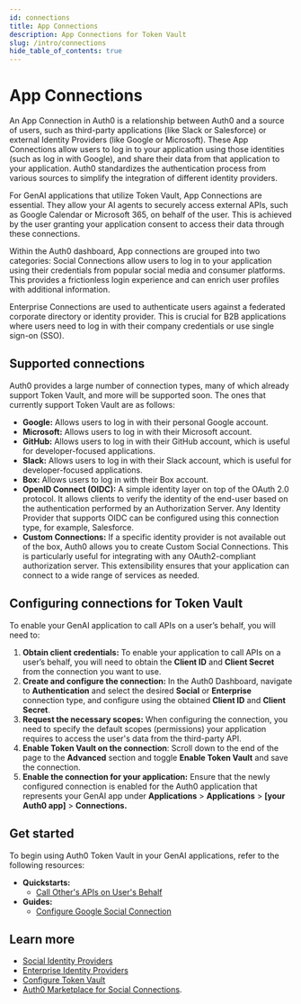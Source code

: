 ```yaml
---
id: connections
title: App Connections
description: App Connections for Token Vault
slug: /intro/connections
hide_table_of_contents: true
---
```


# App Connections

An App Connection in Auth0 is a relationship between Auth0 and a source of users, such as third-party applications (like Slack or Salesforce) or external Identity Providers (like Google or Microsoft). These App Connections allow users to log in to your application using those identities (such as log in with Google), and share their data from that application to your application. Auth0 standardizes the authentication process from various sources to simplify the integration of different identity providers.

For GenAI applications that utilize Token Vault, App Connections are essential. They allow your AI agents to securely access external APIs, such as Google Calendar or Microsoft 365, on behalf of the user. This is achieved by the user granting your application consent to access their data through these connections.

<!-- _![Token Vault concept][image6]_ -->

Within the Auth0 dashboard, App connections are grouped into two categories: Social Connections allow users to log in to your application using their credentials from popular social media and consumer platforms. This provides a frictionless login experience and can enrich user profiles with additional information.

Enterprise Connections are used to authenticate users against a federated corporate directory or identity provider. This is crucial for B2B applications where users need to log in with their company credentials or use single sign-on (SSO).

## Supported connections

Auth0 provides a large number of connection types, many of which already support Token Vault, and more will be supported soon. The ones that currently support Token Vault are as follows:

- **Google:** Allows users to log in with their personal Google account.
- **Microsoft:** Allows users to log in with their Microsoft account.
- **GitHub:** Allows users to log in with their GitHub account, which is useful for developer-focused applications.
- **Slack:** Allows users to log in with their Slack account, which is useful for developer-focused applications.
- **Box:** Allows users to log in with their Box account.
- **OpenID Connect (OIDC):** A simple identity layer on top of the OAuth 2.0 protocol. It allows clients to verify the identity of the end-user based on the authentication performed by an Authorization Server. Any Identity Provider that supports OIDC can be configured using this connection type, for example, Salesforce.
- **Custom Connections:** If a specific identity provider is not available out of the box, Auth0 allows you to create Custom Social Connections. This is particularly useful for integrating with any OAuth2-compliant authorization server. This extensibility ensures that your application can connect to a wide range of services as needed.

## Configuring connections for Token Vault

To enable your GenAI application to call APIs on a user’s behalf, you will need to:

1. **Obtain client credentials:** To enable your application to call APIs on a user’s behalf, you will need to obtain the **Client ID** and **Client Secret** from the connection you want to use.
2. **Create and configure the connection:** In the Auth0 Dashboard, navigate to **Authentication** and select the desired **Social** or **Enterprise** connection type, and configure using the obtained **Client ID** and **Client Secret**.
3. **Request the necessary scopes:** When configuring the connection, you need to specify the default scopes (permissions) your application requires to access the user's data from the third-party API.
4. **Enable Token Vault on the connection**: Scroll down to the end of the page to the **Advanced** section and toggle **Enable Token Vault** and save the connection.
5. **Enable the connection for your application:** Ensure that the newly configured connection is enabled for the Auth0 application that represents your GenAI app under **Applications** \> **Applications** \> **\[your Auth0 app\]** \> **Connections.**

## Get started

To begin using Auth0 Token Vault in your GenAI applications, refer to the following resources:

- **Quickstarts:**
  - [Call Other's APIs on User's Behalf](../call-others-apis-on-users-behalf)
- **Guides:**
  - [Configure Google Social Connection](../google-sign-in-and-auth)

## Learn more

- [Social Identity Providers](https://auth0.com/docs/authenticate/identity-providers/social-identity-providers)
- [Enterprise Identity Providers](https://auth0.com/docs/authenticate/identity-providers/enterprise-identity-providers)
- [Configure Token Vault](https://auth0.com/docs/secure/tokens/token-vault/configure-token-vault)
- [Auth0 Marketplace for Social Connections](https://marketplace.auth0.com/features/social-connections).
